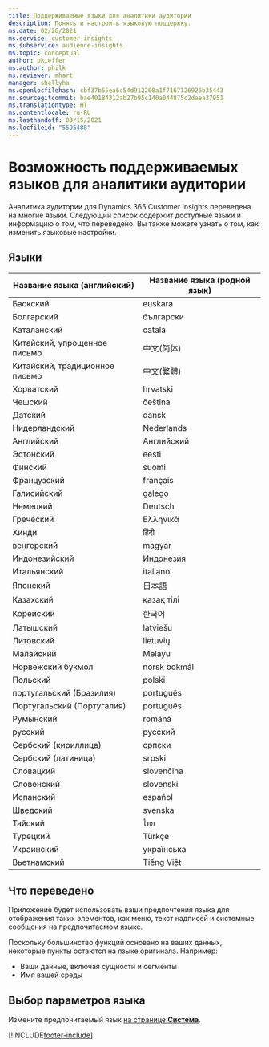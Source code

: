 ```yaml
---
title: Поддерживаемые языки для аналитики аудитории
description: Понять и настроить языковую поддержку.
ms.date: 02/26/2021
ms.service: customer-insights
ms.subservice: audience-insights
ms.topic: conceptual
author: pkieffer
ms.author: philk
ms.reviewer: mhart
manager: shellyha
ms.openlocfilehash: cbf37b55ea6c54d912200a1f7167126925b35443
ms.sourcegitcommit: bae40184312ab27b95c140a044875c2daea37951
ms.translationtype: HT
ms.contentlocale: ru-RU
ms.lasthandoff: 03/15/2021
ms.locfileid: "5595488"
---
```

# <a name="supported-languages-for-audience-insights-capability"></a>Возможность поддерживаемых языков для аналитики аудитории

Аналитика аудитории для Dynamics 365 Customer Insights переведена на многие языки. Следующий список содержит доступные языки и информацию о том, что переведено. Вы также можете узнать о том, как изменить языковые настройки. 

## <a name="languages"></a>Языки

| Название языка (английский)|  Название языка (родной язык) |
| ------------- | ------------- |
| Баскский | euskara |
| Болгарский | български |
| Каталанский | català |
| Китайский, упрощенное письмо | 中文(简体) |
| Китайский, традиционное письмо | 中文(繁體) |
| Хорватский | hrvatski |
| Чешский | čeština |
| Датский | dansk |
| Нидерландский | Nederlands |
| Английский | Английский |
| Эстонский | eesti |
| Финский | suomi |
| Французский | français |
| Галисийский | galego |
| Немецкий | Deutsch |
| Греческий | Ελληνικά |
| Хинди | हिंदी |
| венгерский | magyar |
| Индонезийский | Индонезия |
| Итальянский | italiano |
| Японский | 日本語 |
| Казахский | қазақ тілі |
| Корейский | 한국어 |
| Латышский | latviešu |
| Литовский | lietuvių |
| Малайский | Melayu |
| Норвежский букмол | norsk bokmål |
| Польский | polski |
| португальский (Бразилия) | português |
| Португальский (Португалия) | português |
| Румынский | română |
| русский | русский |
| Сербский (кириллица) | српски |
| Сербский (латиница) | srpski |
| Словацкий | slovenčina |
| Словенский | slovenski |
| Испанский | español |
| Шведский | svenska |
| Тайский | ไทย |
| Турецкий | Türkçe |
| Украинский | українська |
| Вьетнамский | Tiếng Việt |

## <a name="whats-translated"></a>Что переведено

Приложение будет использовать ваши предпочтения языка для отображения таких элементов, как меню, текст надписей и системные сообщения на предпочитаемом языке.

Поскольку большинство функций основано на ваших данных, некоторые пункты остаются на языке оригинала. Например:

- Ваши данные, включая сущности и сегменты
- Имя вашей среды

## <a name="choose-your-language-settings"></a>Выбор параметров языка  

Измените предпочитаемый язык [на странице **Система**](system.md).


[!INCLUDE[footer-include](../includes/footer-banner.md)]
